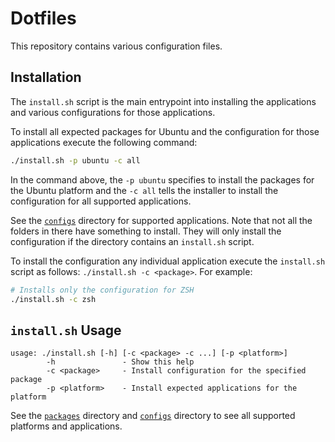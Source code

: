 Dotfiles
========

This repository contains various configuration files.

## Installation

The `install.sh` script is the main entrypoint into installing the applications
and various configurations for those applications.

To install all expected packages for Ubuntu and the configuration for those
applications execute the following command:

```sh
./install.sh -p ubuntu -c all
```

In the command above, the `-p ubuntu` specifies to install the packages for the
Ubuntu platform and the `-c all` tells the installer to install the
configuration for all supported applications.

See the [`configs`](./configs/) directory for supported applications. Note
that not all the folders in there have something to install. They will only
install the configuration if the directory contains an `install.sh` script.

To install the configuration any individual application execute the `install.sh`
script as follows: `./install.sh -c <package>`. For example:

```sh
# Installs only the configuration for ZSH
./install.sh -c zsh
```

## `install.sh` Usage

```
usage: ./install.sh [-h] [-c <package> -c ...] [-p <platform>]
        -h               - Show this help
        -c <package>     - Install configuration for the specified package
        -p <platform>    - Install expected applications for the platform
```

See the [`packages`](./packages/) directory and [`configs`](./configs/)
directory to see all supported platforms and applications.
